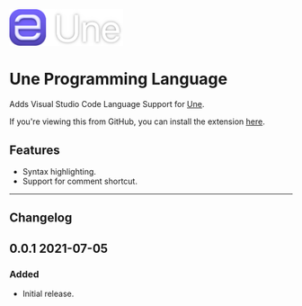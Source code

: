 <img src="https://github.com/thechnet/une/blob/main/res/banner.png?raw=true" width=40%>

# **Une Programming Language**

Adds Visual Studio Code Language Support for [Une](https://github.com/thechnet/une).

If you're viewing this from GitHub, you can install the extension [here](https://marketplace.visualstudio.com/items?itemName=chnet.une).

## Features

- Syntax highlighting.
- Support for comment shortcut.

---

## Changelog

## **0.0.1** 2021-07-05

### Added
- Initial release.
